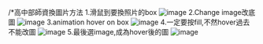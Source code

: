 /*高中部師資換圖片方法
1.滑鼠到要換照片的box
![image](https://github.com/bibblenicepage/bibblenicepage/assets/168630572/c9950f0d-08e9-426e-a2e3-287c11074833)
2.Change image改底圖
![image](https://github.com/bibblenicepage/bibblenicepage/assets/168630572/753f1275-2374-4512-a425-d2d1248bdb96)
3.animation hover on box
![image](https://github.com/bibblenicepage/bibblenicepage/assets/168630572/f87dccd3-87ef-4a49-9d7e-613ae2d086d0)
4.一定要按fill,不然hover過去不能改圖
![image](https://github.com/bibblenicepage/bibblenicepage/assets/168630572/7deeba92-9790-4677-9903-4b17820e3b2c)
5.最後選image,成為hover後的圖
![image](https://github.com/bibblenicepage/bibblenicepage/assets/168630572/d66e8e4a-96bd-43ab-a75c-41cb9e2c30ad)







<!---
bibblenicepage/bibblenicepage is a ✨ special ✨ repository because its `README.md` (this file) appears on your GitHub profile.
You can click the Preview link to take a look at your changes.
--->
